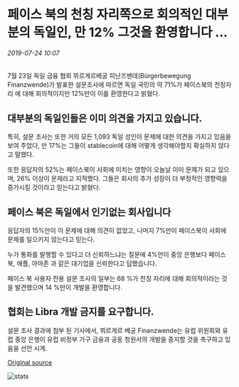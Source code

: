 # 페이스 북의 천칭 자리쪽으로 회의적인 대부분의 독일인, 만 12% 그것을 환영합니다 ...

###### 2019-07-24 10:07

7월 23일 독일 금융 협회 뷔르게르베궁 피난즈벤데(Bürgerbewegung Finanzwende)가 발표한 설문조사에 따르면 독일 국민의 약 71%가 페이스북의 천칭자리 에 대해 회의적이지만 12%만이 이를 환영한다고 밝혔다.

## 대부분의 독일인들은 이미 의견을 가지고 있습니다.

특히, 설문 조사는 또한 거의 모든 1,093 독일 성인이 문제에 대한 의견을 가지고 있음을 보여 주었다, 만 17%는 그들이 stablecoin에 대해 어떻게 생각해야할지 확실하지 않다고 말했다.

또한 응답자의 52%는 페이스북이 사회에 미치는 영향이 오늘날 이미 문제가 되고 있으며, 26% 이상이 문제라고 지적했다. 그들은 회사의 추가 성장이 더 부정적인 영향력을 증가시킬 것이라고 믿는다고 밝혔다.

## 페이스 북은 독일에서 인기없는 회사입니다

응답자의 15%만이 이 문제에 대해 의견이 없었고, 나머지 7%만이 페이스북이 사회에 문제를 일으키지 않는다고 믿는다.

누가 통화를 발행할 수 있다고 더 신뢰하느냐는 질문에 4%만이 중앙 은행보다 페이스북, 애플, 아마존 과 같은 대기업을 신뢰한다고 답했습니다.

페이스 북 사용자 전용 설문 조사의 일부는 68 %가 천칭 자리에 대해 회의적이라는 것을 발견했으며 14 %만이 개발을 환영합니다.

## 협회는 Libra 개발 금지를 요구합니다.

설문 조사 결과에 첨부 된 기사에서, 뷔르게르 베궁 Finanzwende는 유럽 위원회와 유럽 중앙 은행이 유럽 비정부 기구 금융과 공동 청원서의 개발을 중지할 것을 촉구하고 있음을 선언 시계.

[Original source](https://cointelegraph.com/news/most-germans-skeptical-towards-facebooks-libra-only-12-welcome-it)

![stats](https://c.statcounter.com/11760860/0/a89fa40b/1/ "stats")